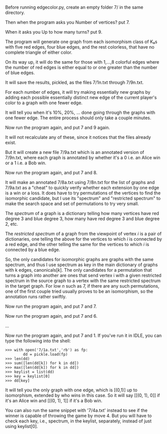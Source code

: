 Before running edgecolor.py, create an empty folder 7/ in the same directory.

Then when the program asks you Number of vertices? put 7.

When it asks you Up to how many turns? put 9.

The program will generate one graph from each isomorphism class of K₉s with five red edges, four blue edges, and the rest colorless, that have no complete triangle of either color.

On its way up, it will do the same for those with 1,...,8 colorful edges where the number of red edges is either equal to or one greater than the number of blue edges.

It will save the results, pickled, as the files 7/1n.txt through 7/9n.txt.

For each number of edges, it will try making essentially new graphs by adding each possible essentially distinct new edge of the current player's color to a graph with one fewer edge.

It will tell you when it's 10%, 20%, ... done going through the graphs with one fewer edge. The entire process should only take a couple minutes.

Now run the program again, and put 7 and 9 again.

It will not recalculate any of these, since it notices that the files already exist.

But it will create a new file 7/9a.txt which is an annotated version of 7/9n.txt, where each graph is annotated by whether it's a 0 i.e. an Alice win or a 1 i.e. a Bob win.

Now run the program again, and put 7 and 8.

It will make an annotated 7/8a.txt using 7/8n.txt for the list of graphs and 7/9a.txt as a "cheat" to quickly verify whether each extension by one edge is a win or a loss. It does have to try permutations of the vertices to find the isomorphic candidate, but I use its "spectrum" and "restricted spectrum" to make the search space and set of permutations to try very small.

The *spectrum* of a graph is a dictionary telling how many vertices have red degree 3 and blue degree 3, how many have red degree 3 and blue degree 2, etc.

The *restricted spectrum* of a graph from the viewpoint of vertex *i* is a pair of dictionaries, one telling the above for the vertices to which *i* is connected by a red edge, and the other telling the same for the vertices to which *i* is connected by a blue edge.

So, the only candidates for isomorphic graphs are graphs with the same spectrum, and thus I use spectrum as key in the main dictionary of graphs with k edges, canonicals[*k*]. The only candidates for a permutation that turns a graph into another are ones that send vertex i with a given restricted spectrum in the source graph to a vertex with the same restricted spectrum in the target graph. For low *n* such as 7, if there are any such permutations, one of the first couple tried usually proves to be an isomorphism, so the annotation runs rather swiftly.

Now run the program again, and put 7 and 7.

Now run the program again, and put 7 and 6.

...

Now run the program again, and put 7 and 1. If you've run it in IDLE, you can type the following into the shell:

	>>> with open('7/1a.txt','rb') as fp:
	    	dd = pickle.load(fp)
	>>> len(dd)
	>>> sum([len(dd[k]) for k in dd])
	>>> max([len(dd[k]) for k in dd])
	>>> keylist = list(dd)
	>>> key = keylist[0]
	>>> dd[key]

It will tell you the only graph with one edge, which is [(0,1)] up to isomorphism, extended by who wins in this case. So it will say [[(0, 1), 0]] if it's an Alice win and [[(0, 1), 1]] if it's a Bob win.

You can also run the same snippet with '7/4a.txt' instead to see if the winner is capable of throwing the game by move 4. But you will have to check each key, i.e., spectrum, in the keylist, separately, instead of just using keylist[0].